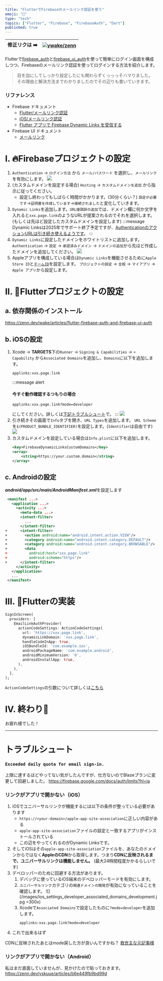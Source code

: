 ```yaml
---
title: "FlutterでFirebaseのメールリンク認証を使う"
emoji: "📩"
type: "tech"
topics: ["Flutter", "Firebase", "FirebaseAuth", "Dart"]
published: true
---
```


| 修正リクは ➡️ | [![ywake/zenn](https://img.shields.io/badge/ywake-zenn-blue?logo=github)](https://github.com/ywake/zenn) |
| --- | --- |

Flutterで[firebase_auth](https://pub.dev/packages/firebase_auth)と[firebase_ui_auth](https://pub.dev/packages/firebase_ui_auth)を使って簡単にログイン画面を構成しつつ、Firebaseのメールリンク認証を使ってログインする方法を紹介します。

> 目を皿にしてしっかり設定したにも関わらずくっっっそハマりました。
> その理由と解決方法までわかりましたのでその辺りも書いていきます。

### リファレンス
* Firebase ドキュメント
	* [Flutter/メールリンク認証](https://firebase.google.com/docs/auth/flutter/email-link-auth?hl=ja)
	* [iOS/メールリンク認証](https://firebase.google.com/docs/auth/ios/email-link-auth?hl=ja)
	* [Flutter アプリで Firebase Dynamic Links を受信する](https://firebase.google.com/docs/dynamic-links/flutter/receive?hl=ja)
* Firebase UI ドキュメント
	* [メールリンク](https://github.com/firebase/FirebaseUI-Flutter/blob/main/docs/firebase-ui-auth/providers/email-link.md)

# I. 🔥Firebaseプロジェクトの設定
1. `Authentication` → `ログイン方法` から `メール/パスワード` を選択し、`メールリンク` を有効にします。
	![](/images/firebase_auth_provider_mail_link.png)
1. (カスタムドメインを設定する場合) `Hosting` → `カスタムドメインを追加` から指示に従ってください。
	* 設定し終わってもしばらく時間がかかります。(30分くらい？)
		`設定が必要です`→`証明書を作成しています`→`接続されました`と変化していきます。
1. `Dynamic Links`を追加します。`URL接頭辞の追加`では、ドメイン欄に何か文字を入れると`xxx.page.link`のようなURLが提案されるのでそれを選択します。(もしくは先ほど設定したカスタムドメインを設定します)
	:::message
	Dynamic Linksは2025年でサポート終了予定ですが、[AuthenticationのアクションURLは引き続き使えるようです](https://firebase.google.com/support/dynamic-links-faq?hl=ja#i_only_use_dynamic_links_for_firebase_authentication_will_email_link_authentication_in_firebase_authentication_continue_to_work)。
	:::
1. `Dynamic Links`に設定したドメインをホワイトリストに追加します。
	`Authentication` → `設定` → `承認済みドメイン` → `ドメインの追加`から先ほど作成したドメインを追加してください。
	![](/images/firebase_auth_setting_whitelist.png)
1. Appleアプリを構成している場合は`Dynamic Links`を機能させるために`Apple Store ID`と[`チームID`](https://developer.apple.com/account#MembershipDetailsCard)を設定します。
	`プロジェクトの設定` → `全般` → `マイアプリ` → `Apple アプリ`から設定します。

# II. 🎯Flutterプロジェクトの設定
## a. 依存関係のインストール
https://zenn.dev/wake/articles/flutter-firebase-auth-and-firebase-ui-auth

## b. iOSの設定
1. Xcode → **TARGETS**下の`Runner` → `Signing & Capabilities` → `+ Capability` から`Associated Domains`を追加し、`Domains`に以下を追加します。
	```
	applinks:xxx.page.link
	```
	:::message alert
	#### 今すぐ動作確認するつもりの場合
	```
	applinks:xxx.page.link?mode=developer
	```
	にしてください。詳しくは[下記トラブルシュート](#リンクがアプリで開かない（iOS）)で。
	:::
	![](/images/xcode_associated_domains_page_link.png)
1. 引き続きその画面で`Info`タブを開き、`URL Types`を追加します。
	`URL Scheme`を`$(PRODUCT_BUNDLE_IDENTIFIER)`を設定します。(`Identifier`は自由です)
	![](/images/xcode_info_url_types_bundle_id.png)
1. カスタムドメインを設定している場合は`Info.plist`に以下を追加します。
	```xml
	<key>FirebaseDynamicLinksCustomDomains</key>
	<array>
		<string>https://your.custom.domain</string>
	</array>
	```

## c. Androidの設定
***android/app/src/main/AndroidManifest.xml***を設定します
```xml diff
 <manifest ...>
   <application ...>
     <activity ...>
       <meta-data ...>
       <intent-filter>
         ...
       </intent-filter>
+      <intent-filter>
+        <action android:name="android.intent.action.VIEW"/>
+        <category android:name="android.intent.category.DEFAULT"/>
+        <category android:name="android.intent.category.BROWSABLE"/>
+        <data
+          android:host="xxx.page.link"
+          android:scheme="https"/>
+      </intent-filter>
     </activity>
   </application>
   ...
 </manifest>
```


# III. 🎯Flutterの実装
```dart
SignInScreen(
  providers: [
    EmailLinkAuthProvider(
      actionCodeSettings: ActionCodeSettings(
        url: 'https://xxx.page.link',
        dynamicLinkDomain: 'xxx.page.link',
        handleCodeInApp: true,
        iOSBundleId: 'com.example.ios',
        androidPackageName: 'com.example.android',
        androidMinimumVersion: '0',
        androidInstallApp: true,
      ),
    ),
  ],
);
```
`ActionCodeSettings`の引数について詳しくは[こちら](https://firebase.google.com/docs/auth/flutter/email-link-auth?hl=ja#send_an_authentication_link_to_the_users_email_address)

# IV. 終わり🎉
お疲れ様でした！

---

# トラブルシュート
### `Exceeded daily quota for email sign-in.`
上限に達するほどやってない気がしたんですが、仕方ないのでBlazeプランに変更して回避しました。
https://firebase.google.com/docs/auth/limits?hl=ja

### リンクがアプリで開かない（iOS）
1. iOSでユニバーサルリンクが機能するには以下の条件が整っている必要があります
	* `https://<your-domain>/apple-app-site-association`に正しい内容がある
	* `apple-app-site-association`ファイルの設定と一致するアプリがインストールされている
	* この辺をやってくれるのがDynamic Linksです。
1. そしてiOSはその`apple-app-site-association`ファイルを、あなたのドメインからではなく**AppleのCDN**から取得します。つまり**CDNに反映されるまで、ユニバーサルリンクは機能しません。** (最大24時間程度かかるらしいです)
1. デベロッパーのために回避する方法があります。
	1. デバッグに使っているiOS端末のデベロッパーモードを有効にします。
	1. `ユニバーサルリンク`カテゴリの`関連ドメインの開発`が有効になっていることを確認します。
		![](/images/ios_settings_developer_associated_domains_development.jpg =300x)
	1. Xcodeで`Associated Domains`で設定したものに`?mode=developer`を追加します。
		```
		applinks:xxx.page.link?mode=developer
		```
1. これで出来るはず

CDNに反映されたあとはmode戻した方が良いんですかね？
[救世主な元記事様](https://qiita.com/chichilam/items/9b646cdf4409d287195b#alternate-mode)



### リンクがアプリで開かない（Android）
私はまだ直面していませんが、見かけたので貼っておきます。
https://zenn.dev/yskuue/articles/b6e449fb9bd99d